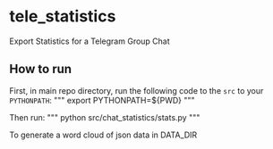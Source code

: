 # tele_statistics
Export Statistics for a Telegram Group Chat

## How to run 
First, in main repo directory, run the following code to the `src` to your `PYTHONPATH`:
"""
export PYTHONPATH=${PWD}
""" 


Then run:
"""
python src/chat_statistics/stats.py
"""

To generate a word cloud of json data in DATA_DIR 